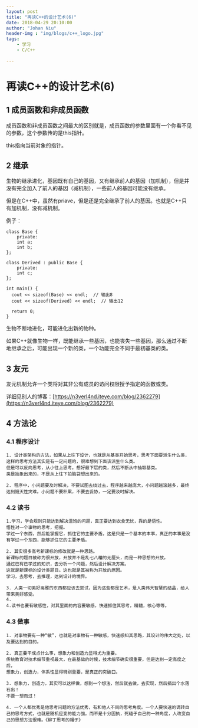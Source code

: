```yaml
---
layout: post
title: "再读C++的设计艺术(6)"
date: 2018-04-29 20:10:00
author: "Johan Niu"
header-img : "img/blogs/c++_logo.jpg"
tags:
    - 学习
    - C/C++
       
---
```


# 再读C++的设计艺术(6)
## 1 成员函数和非成员函数

成员函数和非成员函数之间最大的区别就是，成员函数的参数里面有一个你看不见的参数，这个参数传的是this指针。

this指向当前对象的指针。

## 2 继承

生物的继承进化，基因既有自己的基因，又有继承前人的基因（加机制），但是并没有完全加入了前人的基因（减机制），一些前人的基因可能没有继承。

但是在C++中，虽然有priave，但是还是完全继承了前人的基因。也就是C++只有加机制，没有减机制。

例子：

	class Base {
		private:
	  	int a;
	  	int b;
	};
	
	class Derived : public Base {
		private:
	  	int c;
	};
	
	int main() {
	  cout << sizeof(Base) << endl;  // 输出8
	  cout << sizeof(Derived) << endl;  // 输出12
	
	  return 0;
	}

生物不断地进化，可能进化出新的物种。

如果C++就像生物一样，既能继承一些基因，也能丧失一些基因，那么通过不断地继承之后，可能出现一个新的类，一个功能完全不同于最初基类的类。

## 3 友元

友元机制允许一个类将对其非公有成员的访问权限授予指定的函数或类。

详细见别人的博客：[https://n3verl4nd.iteye.com/blog/2362279](https://n3verl4nd.iteye.com/blog/2362279)

## 4 方法论

### 4.1 程序设计

```
1. 设计类架构的方法，如果从上往下设计，也就是从基类开始思考，思考下面要派生什么类，这样的思考方法其实是有一定问题的，很难想到下面该派生什么类。
但是可以反向思考，从小往上思考。想好最下层的类，然后不断从中抽取基类。
类是抽象出来的，不是从上往下拍脑袋想出来的。

2. 程序中，小问题要及时解决，不要试图去绕过去，程序越来越庞大，小问题越滚越多，最终达到毁灭性灾难。小问题不要积累，不要去妥协，一定要及时解决。
```
### 4.2 读书

```
1.学习，学会规则只能达到解决温饱的问题，真正要达到衣食无忧，靠的是悟性。
悟性对一个事物的思考，把握。
学过一个东西，然后能掌握它，抓住它的主要矛盾，这是只是一个基本的本事，真正的本事是没有学过一个东西，能够抓住它的主要矛盾。

2. 其实很多高考新课标的修改就是一种思路。
新课标的题目被称为很开放，开放并不是乱七八糟的无厘头，而是一种思想的开放。
通过已有已学过的知识，去分析一个问题，然后设计解决方案。
这就是新课标的设计类题目。这也就是其被称为开放的原因。
学习，去思考，去推理，达到设计的境界。

3. 人类一切美好高雅的东西都应该去尝试，因为这些都是艺术，是人类伟大智慧的结晶，给人带来美好感受。
4. 
4.读书也要有敏感性，对其里面的内容要敏感，快速抓住其思考，精髓，核心等等。
```


### 4.3 做事

```
1. 对事物要有一种“敏”，也就是对事物有一种敏感，快速感知其思路，其设计的伟大之处，以及要达到的目的。

2. 真正要干成点什么事，想象力和创造力显得尤为重要。
传统教育对技术细节重视最大，在最基础的时候，技术细节确实很重要，但是达到一定高度之后，
想象力，创造力，体系性显得特别重要，是真正的突破口。

3. 想象力，创造力，其实可以这样做，想到一个想法，然后就去做，去实现，然后搞出个水落石出！
不要一想而过！

4. 一个人都优秀是他思考问题的方法优秀，有和他人不同的思考角度。一个人要快速的调转自己的思考方式，也就是随机应变的能力强。而不是十分固执，死磕于自己的一种角度，人改变自己的思想方法很难。《柳丁思考的帽子》
```

